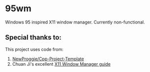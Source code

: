 # 95wm

Windows 95 inspired X11 window manager. Currently non-functional.

## Special thanks to:

This project uses code from:

1. [NewProggie/Cpp-Project-Template](https://github.com/NewProggie/Cpp-Project-Template/)
2. Chuan Ji's excellent [X11 Window Manager guide](https://jichu4n.com/posts/how-x-window-managers-work-and-how-to-write-one-part-i/)

